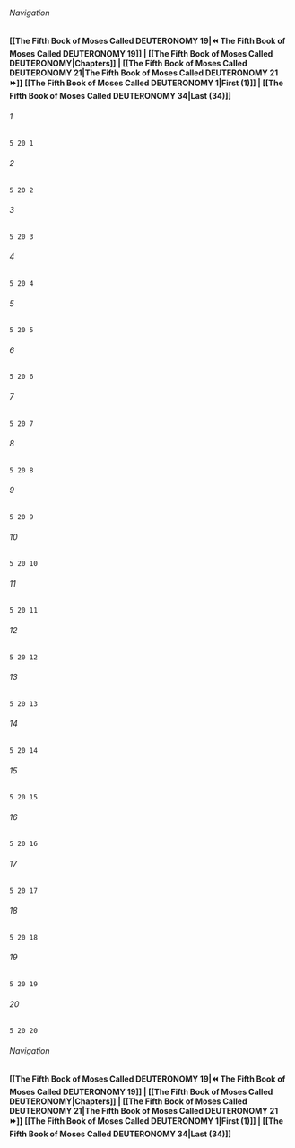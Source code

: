 
###### Navigation
**[[The Fifth Book of Moses Called DEUTERONOMY 19|⏪ The Fifth Book of Moses Called DEUTERONOMY 19]] | [[The Fifth Book of Moses Called DEUTERONOMY|Chapters]] | [[The Fifth Book of Moses Called DEUTERONOMY 21|The Fifth Book of Moses Called DEUTERONOMY 21 ⏩]]**
**[[The Fifth Book of Moses Called DEUTERONOMY 1|First (1)]] | [[The Fifth Book of Moses Called DEUTERONOMY 34|Last (34)]]**

###### 1
``` verse
5 20 1 
```
###### 2
``` verse
5 20 2 
```
###### 3
``` verse
5 20 3 
```
###### 4
``` verse
5 20 4 
```
###### 5
``` verse
5 20 5 
```
###### 6
``` verse
5 20 6 
```
###### 7
``` verse
5 20 7 
```
###### 8
``` verse
5 20 8 
```
###### 9
``` verse
5 20 9 
```
###### 10
``` verse
5 20 10 
```
###### 11
``` verse
5 20 11 
```
###### 12
``` verse
5 20 12 
```
###### 13
``` verse
5 20 13 
```
###### 14
``` verse
5 20 14 
```
###### 15
``` verse
5 20 15 
```
###### 16
``` verse
5 20 16 
```
###### 17
``` verse
5 20 17 
```
###### 18
``` verse
5 20 18 
```
###### 19
``` verse
5 20 19 
```
###### 20
``` verse
5 20 20 
```

###### Navigation
**[[The Fifth Book of Moses Called DEUTERONOMY 19|⏪ The Fifth Book of Moses Called DEUTERONOMY 19]] | [[The Fifth Book of Moses Called DEUTERONOMY|Chapters]] | [[The Fifth Book of Moses Called DEUTERONOMY 21|The Fifth Book of Moses Called DEUTERONOMY 21 ⏩]]**
**[[The Fifth Book of Moses Called DEUTERONOMY 1|First (1)]] | [[The Fifth Book of Moses Called DEUTERONOMY 34|Last (34)]]**

